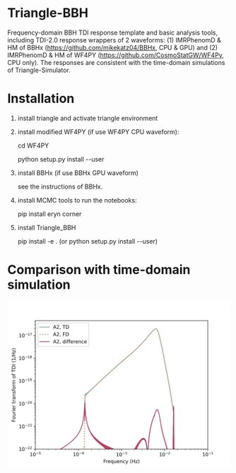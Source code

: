# Triangle-BBH
Frequency-domain BBH TDI response template and basic analysis tools, including TDI-2.0 response wrappers of 2 waveforms: (1) IMRPhenomD \& HM of BBHx (https://github.com/mikekatz04/BBHx, CPU & GPU) and (2) IMRPhenomD \& HM of WF4PY (https://github.com/CosmoStatGW/WF4Py, CPU only). 
The responses are consistent with the time-domain simulations of Triangle-Simulator. 

# Installation 
1. install triangle and activate triangle environment

2. install modified WF4PY (if use WF4PY CPU waveform): 

   cd WF4PY 

   python setup.py install --user  

3. install BBHx (if use BBHx GPU waveform)  
   
   see the instructions of BBHx.   

4. install MCMC tools to run the notebooks: 

   pip install eryn corner  

5. install Triangle_BBH 
   
   pip install -e . (or python setup.py install --user)

# Comparison with time-domain simulation 
![image](Figures/TD_vs_FD.jpg)